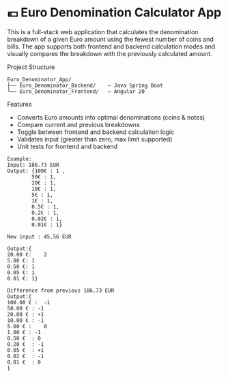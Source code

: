 # 💶 Euro Denomination Calculator App

This is a full-stack web application that calculates the denomination breakdown of a given Euro amount using the fewest number of coins and bills.
The app supports both frontend and backend calculation modes and visually compares the breakdown with the previously calculated amount.


Project Structure
```text
Euro_Denominator_App/
├── Euro_Denominator_Backend/    ← Java Spring Boot 
└── Euro_Denominator_Frontend/   ← Angular 20
```
Features

-  Converts Euro amounts into optimal denominations (coins & notes)
-  Compare current and previous breakdowns
-  Toggle between frontend and backend calculation logic
-  Validates input (greater than zero, max limit supported)
-  Unit tests for frontend and backend
```text
Example:
Input: 186.73 EUR
Output: {100€ : 1 , 
        50€ : 1, 
        20€ : 1,
        10€ : 1,
        5€ : 1, 
        1€ : 1, 
        0.5€ : 1, 
        0.2€ : 1, 
        0.02€ : 1, 
        0.01€ : 1}

New input : 45.56 EUR

Output:{
20.00 €:	2
5.00 €:	1
0.50 €:	1
0.05 €:	1
0.01 €:	1}

Difference from previous 186.73 EUR
Output:{
100.00 € :	-1
50.00 €	: -1
20.00 €	: +1
10.00 €	: -1
5.00 € :	0
1.00 € : -1
0.50 €	: 0
0.20 €	: -1
0.05 €	: +1
0.02 €	: -1
0.01 €	: 0
}
```
